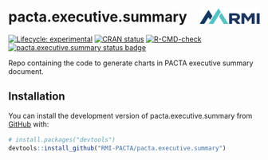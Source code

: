 
<!-- README.md is generated from README.Rmd. Please edit that file -->

# pacta.executive.summary <img src="man/figures/logo.png" align="right" width="120" />

<!-- badges: start -->

[![Lifecycle:
experimental](https://img.shields.io/badge/lifecycle-experimental-orange.svg)](https://lifecycle.r-lib.org/articles/stages.html#experimental)
[![CRAN
status](https://www.r-pkg.org/badges/version/pacta.executive.summary)](https://CRAN.R-project.org/package=pacta.executive.summary)
[![R-CMD-check](https://github.com/RMI-PACTA/pacta.executive.summary/actions/workflows/R-CMD-check.yaml/badge.svg)](https://github.com/RMI-PACTA/pacta.executive.summary/actions/workflows/R-CMD-check.yaml)
[![pacta.executive.summary status
badge](https://rmi-pacta.r-universe.dev/badges/pacta.executive.summary)](https://rmi-pacta.r-universe.dev/ui#package:pacta.executive.summary)
<!-- badges: end -->

Repo containing the code to generate charts in PACTA executive summary
document.

## Installation

You can install the development version of pacta.executive.summary from
[GitHub](https://github.com/) with:

``` r
# install.packages("devtools")
devtools::install_github("RMI-PACTA/pacta.executive.summary")
```
